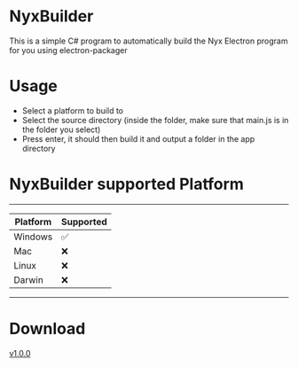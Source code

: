 # NyxBuilder
This is a simple C# program to automatically build the Nyx Electron program for you using electron-packager

# Usage
* Select a platform to build to
* Select the source directory (inside the folder, make sure that main.js is in the folder you select)
* Press enter, it should then build it and output a folder in the app directory

# NyxBuilder supported Platform
------------------------------------------------------
| Platform | Supported                               |
| ------- | -----------------------------------------|
| Windows | :white_check_mark:                       |
| Mac   | :x:                                        |
| Linux   | :x:                                      | 
| Darwin   | :x:                                     | 
------------------------------------------------------

# Download 
[v1.0.0](https://google.com)
